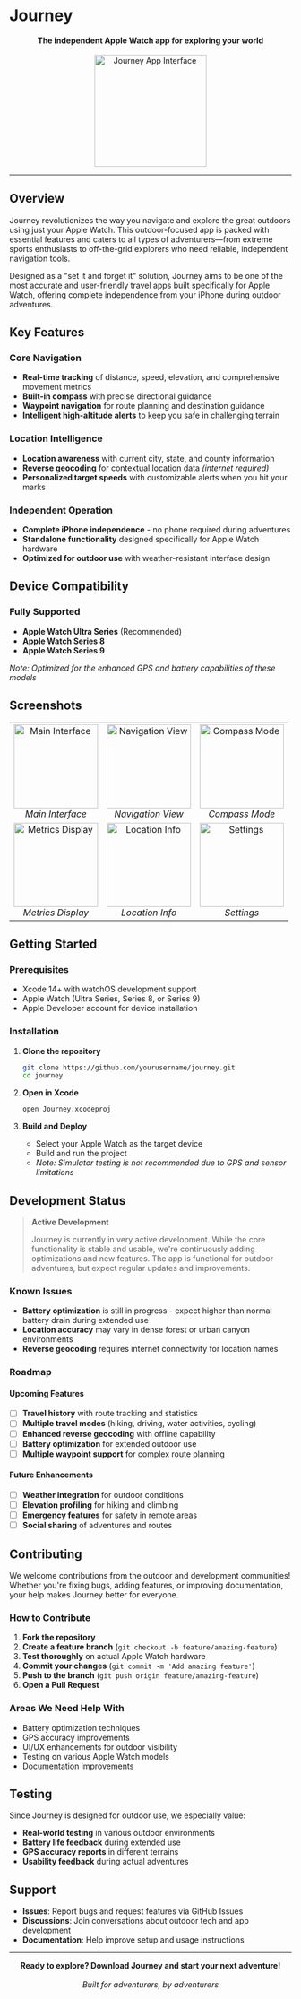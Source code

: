 # Journey

<div align="center">
  <strong>The independent Apple Watch app for exploring your world</strong>
  <br><br>
  <img src="https://github.com/user-attachments/assets/af56d325-6034-4116-ba6b-34ad72001f8c" width="200" alt="Journey App Interface">
</div>

---

## Overview

Journey revolutionizes the way you navigate and explore the great outdoors using just your Apple Watch. This outdoor-focused app is packed with essential features and caters to all types of adventurers—from extreme sports enthusiasts to off-the-grid explorers who need reliable, independent navigation tools.

Designed as a "set it and forget it" solution, Journey aims to be one of the most accurate and user-friendly travel apps built specifically for Apple Watch, offering complete independence from your iPhone during outdoor adventures.

## Key Features

### Core Navigation
- **Real-time tracking** of distance, speed, elevation, and comprehensive movement metrics
- **Built-in compass** with precise directional guidance
- **Waypoint navigation** for route planning and destination guidance
- **Intelligent high-altitude alerts** to keep you safe in challenging terrain

### Location Intelligence
- **Location awareness** with current city, state, and county information
- **Reverse geocoding** for contextual location data *(internet required)*
- **Personalized target speeds** with customizable alerts when you hit your marks

### Independent Operation
- **Complete iPhone independence** - no phone required during adventures
- **Standalone functionality** designed specifically for Apple Watch hardware
- **Optimized for outdoor use** with weather-resistant interface design

## Device Compatibility

### Fully Supported
- **Apple Watch Ultra Series** (Recommended)
- **Apple Watch Series 8**
- **Apple Watch Series 9**

*Note: Optimized for the enhanced GPS and battery capabilities of these models*

## Screenshots

<div align="center">
  <table>
    <tr>
      <td align="center">
        <img src="https://github.com/user-attachments/assets/32eaf5b6-aac6-4053-b2fd-bfb1964c95ca" width="150" alt="Main Interface">
        <br><em>Main Interface</em>
      </td>
      <td align="center">
        <img src="https://github.com/user-attachments/assets/919e904a-e4cf-48b1-9e37-141a35303f47" width="150" alt="Navigation View">
        <br><em>Navigation View</em>
      </td>
      <td align="center">
        <img src="https://github.com/user-attachments/assets/441a27c9-206c-4371-ad3d-f99ac64e8c0a" width="150" alt="Compass Mode">
        <br><em>Compass Mode</em>
      </td>
    </tr>
    <tr>
      <td align="center">
        <img src="https://github.com/user-attachments/assets/55b3cd8d-bcc7-4339-9e82-9c34f0dfed36" width="150" alt="Metrics Display">
        <br><em>Metrics Display</em>
      </td>
      <td align="center">
        <img src="https://github.com/user-attachments/assets/62bb322d-6f8f-4a4a-b05f-626dada6c736" width="150" alt="Location Info">
        <br><em>Location Info</em>
      </td>
      <td align="center">
        <img src="https://github.com/user-attachments/assets/896e7662-0848-4ae0-85f1-1d8f7663f8df" width="150" alt="Settings">
        <br><em>Settings</em>
      </td>
    </tr>
  </table>
</div>

## Getting Started

### Prerequisites
- Xcode 14+ with watchOS development support
- Apple Watch (Ultra Series, Series 8, or Series 9)
- Apple Developer account for device installation

### Installation

1. **Clone the repository**
   ```bash
   git clone https://github.com/yourusername/journey.git
   cd journey
   ```

2. **Open in Xcode**
   ```bash
   open Journey.xcodeproj
   ```

3. **Build and Deploy**
   - Select your Apple Watch as the target device
   - Build and run the project
   - *Note: Simulator testing is not recommended due to GPS and sensor limitations*

## Development Status

> **Active Development**
> 
> Journey is currently in very active development. While the core functionality is stable and usable, we're continuously adding optimizations and new features. The app is functional for outdoor adventures, but expect regular updates and improvements.

### Known Issues

- **Battery optimization** is still in progress - expect higher than normal battery drain during extended use
- **Location accuracy** may vary in dense forest or urban canyon environments
- **Reverse geocoding** requires internet connectivity for location names

### Roadmap

#### Upcoming Features
- [ ] **Travel history** with route tracking and statistics
- [ ] **Multiple travel modes** (hiking, driving, water activities, cycling)
- [ ] **Enhanced reverse geocoding** with offline capability
- [ ] **Battery optimization** for extended outdoor use
- [ ] **Multiple waypoint support** for complex route planning

#### Future Enhancements
- [ ] **Weather integration** for outdoor conditions
- [ ] **Elevation profiling** for hiking and climbing
- [ ] **Emergency features** for safety in remote areas
- [ ] **Social sharing** of adventures and routes

## Contributing

We welcome contributions from the outdoor and development communities! Whether you're fixing bugs, adding features, or improving documentation, your help makes Journey better for everyone.

### How to Contribute

1. **Fork the repository**
2. **Create a feature branch** (`git checkout -b feature/amazing-feature`)
3. **Test thoroughly** on actual Apple Watch hardware
4. **Commit your changes** (`git commit -m 'Add amazing feature'`)
5. **Push to the branch** (`git push origin feature/amazing-feature`)
6. **Open a Pull Request**

### Areas We Need Help With
- Battery optimization techniques
- GPS accuracy improvements
- UI/UX enhancements for outdoor visibility
- Testing on various Apple Watch models
- Documentation improvements

## Testing

Since Journey is designed for outdoor use, we especially value:
- **Real-world testing** in various outdoor environments
- **Battery life feedback** during extended use
- **GPS accuracy reports** in different terrains
- **Usability feedback** during actual adventures

## Support

- **Issues**: Report bugs and request features via GitHub Issues
- **Discussions**: Join conversations about outdoor tech and app development
- **Documentation**: Help improve setup and usage instructions

---

<div align="center">
  <strong>Ready to explore? Download Journey and start your next adventure!</strong>
  <br><br>
  <em>Built for adventurers, by adventurers</em>
</div>
